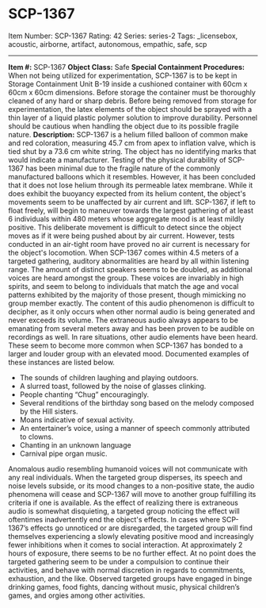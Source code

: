 # SCP-1367
Item Number: SCP-1367
Rating: 42
Series: series-2
Tags: _licensebox, acoustic, airborne, artifact, autonomous, empathic, safe, scp

---

**Item #:** SCP-1367
**Object Class:** Safe
**Special Containment Procedures:** When not being utilized for experimentation, SCP-1367 is to be kept in Storage Containment Unit B-19 inside a cushioned container with 60cm x 60cm x 60cm dimensions. Before storage the container must be thoroughly cleaned of any hard or sharp debris.
Before being removed from storage for experimentation, the latex elements of the object should be sprayed with a thin layer of a liquid plastic polymer solution to improve durability. Personnel should be cautious when handling the object due to its possible fragile nature.
**Description:** SCP-1367 is a helium filled balloon of common make and red coloration, measuring 45.7 cm from apex to inflation valve, which is tied shut by a 73.6 cm white string. The object has no identifying marks that would indicate a manufacturer.
Testing of the physical durability of SCP-1367 has been minimal due to the fragile nature of the commonly manufactured balloons which it resembles. However, it has been concluded that it does not lose helium through its permeable latex membrane. While it does exhibit the buoyancy expected from its helium content, the object's movements seem to be unaffected by air current and lift. SCP-1367, if left to float freely, will begin to maneuver towards the largest gathering of at least 6 individuals within 480 meters whose aggregate mood is at least mildly positive. This deliberate movement is difficult to detect since the object moves as if it were being pushed about by air current. However, tests conducted in an air-tight room have proved no air current is necessary for the object's locomotion.
When SCP-1367 comes within 4.5 meters of a targeted gathering, auditory abnormalities are heard by all within listening range. The amount of distinct speakers seems to be doubled, as additional voices are heard amongst the group. These voices are invariably in high spirits, and seem to belong to individuals that match the age and vocal patterns exhibited by the majority of those present, though mimicking no group member exactly. The content of this audio phenomenon is difficult to decipher, as it only occurs when other normal audio is being generated and never exceeds its volume. The extraneous audio always appears to be emanating from several meters away and has been proven to be audible on recordings as well.
In rare situations, other audio elements have been heard. These seem to become more common when SCP-1367 has bonded to a larger and louder group with an elevated mood. Documented examples of these instances are listed below.
  * The sounds of children laughing and playing outdoors.
  * A slurred toast, followed by the noise of glasses clinking.
  * People chanting “Chug” encouragingly.
  * Several renditions of the birthday song based on the melody composed by the Hill sisters.
  * Moans indicative of sexual activity.
  * An entertainer’s voice, using a manner of speech commonly attributed to clowns.
  * Chanting in an unknown language
  * Carnival pipe organ music.

Anomalous audio resembling humanoid voices will not communicate with any real individuals. When the targeted group disperses, its speech and noise levels subside, or its mood changes to a non-positive state, the audio phenomena will cease and SCP-1367 will move to another group fulfilling its criteria if one is available. As the effect of realizing there is extraneous audio is somewhat disquieting, a targeted group noticing the effect will oftentimes inadvertently end the object's effects.
In cases where SCP-1367’s effects go unnoticed or are disregarded, the targeted group will find themselves experiencing a slowly elevating positive mood and increasingly fewer inhibitions when it comes to social interaction. At approximately 2 hours of exposure, there seems to be no further effect. At no point does the targeted gathering seem to be under a compulsion to continue their activities, and behave with normal discretion in regards to commitments, exhaustion, and the like. Observed targeted groups have engaged in binge drinking games, food fights, dancing without music, physical children’s games, and orgies among other activities.